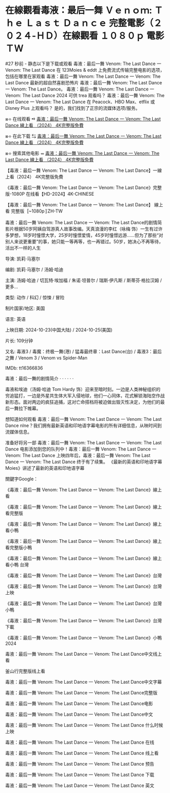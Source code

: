 # 在線觀看毒液：最后一舞 Ｖｅｎｏｍ: Ｔｈｅ Ｌａｓｔ Ｄａｎｃｅ 完整電影（２０２４-ＨＤ）在線觀看 １０８０ｐ 電影 ＴＷ
#27 秒前 - 静态以下是下载或观看 毒液：最后一舞 Venom: The Last Dance 一 Venom: The Last Dance 在 123Moies & eddt 上免费流式传输完整电影的选项，包括在哪里在家观看 毒液：最后一舞 Venom: The Last Dance 一 Venom: The Last Dance 最新的超自然喜剧恐怖片 毒液：最后一舞 Venom: The Last Dance 一 Venom: The Last Dance。 毒液：最后一舞 Venom: The Last Dance 一 Venom: The Last Dance 2024 可供 trea 观看吗？ 毒液：最后一舞 Venom: The Last Dance 一 Venom: The Last Dance 在 Peacock、HBO Max、etflix 或 Disney Plus 上观看吗？ 是的，我们找到了正宗的流媒体选项/服务。

⧆⟢ 在线观看 ➺ [毒液：最后一舞 Venom: The Last Dance 一 Venom: The Last Dance 線上看 （2024） 4K完整版免費](https://t.co/115FpG0SXP)

⧆⟢ 在此下载 ⇆ [毒液：最后一舞 Venom: The Last Dance 一 Venom: The Last Dance 線上看 （2024） 4K完整版免費](https://t.co/115FpG0SXP)

⧆⟢ 搜索其他电影 ⇴ [毒液：最后一舞 Venom: The Last Dance 一 Venom: The Last Dance 線上看 （2024） 4K完整版免費](https://t.co/115FpG0SXP)

【毒液：最后一舞 Venom: The Last Dance 一 Venom: The Last Dance】一線上看（2024） 4K完整版免費

《毒液：最后一舞 Venom: The Last Dance 一 Venom: The Last Dance》完整版-1080P 在线看【HD-2024】4K-CHINESE

【毒液：最后一舞 Venom: The Last Dance 一 Venom: The Last Dance】 線上看 完整版〚~1080p〛ZH-TW

毒液：最后一舞 Venom: The Last Dance 一 Venom: The Last Dance的剧情简影片根据50岁阿姨自驾游真人故事改编。天真浪漫的李红（咏梅 饰）一生有过许多梦想，18岁时憧憬大学，25岁时憧憬爱情，45岁时憧憬远游……但为了那些“对别人来说更重要”的事，她只能一等再等，也一再错过。50岁，她决心不再等待，活出不一样的人生

导演: 凯莉·马塞尔

编剧: 凯莉·马塞尔 / 汤姆·哈迪

主演: 汤姆·哈迪 / 切瓦特·埃加福 / 朱诺·坦普尔 / 瑞斯·伊凡斯 / 斯蒂芬·格拉汉姆 / 更多...

类型: 动作 / 科幻 / 惊悚 / 冒险

制片国家/地区: 美国

语言: 英语

上映日期: 2024-10-23(中国大陆) / 2024-10-25(美国)

片长: 109分钟

又名: 毒液3 / 毒魔：终极一舞(港) / 猛毒最终章：Last Dance(台) / 毒液3：最后之舞 / Venom 3 / Venom vs Spider-Man

IMDb: tt16366836

毒液：最后一舞的剧情简介 · · · · · ·

毒液和埃迪（汤姆·哈迪 Tom Hardy 饰）迎来至暗时刻。一边是人类神秘组织的穷追猛打，一边是外星共生体大军入侵地球，他们一心同体，花式解锁海陆空作战新形态。面对两边的疯狂追捕，这对亡命搭档将被迫做出毁灭性决定，为他们的最后一舞拉下帷幕。

想知道如何观看 毒液：最后一舞 Venom: The Last Dance 一 Venom: The Last Dance nlne？我们拥有最新英语和印地语字幕电影的所有详细信息，从映时间到流媒体信息。

准备好将另一部 毒液：最后一舞 Venom: The Last Dance 一 Venom: The Last Dance 电影添加到您的队列中！毒液：最后一舞 Venom: The Last Dance 一 Venom: The Last Dance 上映四年后，毒液：最后一舞 Venom: The Last Dance 一 Venom: The Last Dance 终于有了续集。 《最新的英语和印地语字幕 Moies》讲述了最新的英语和印地语字幕

關鍵字Google：

《毒液：最后一舞 Venom: The Last Dance 一 Venom: The Last Dance》線上看

《毒液：最后一舞 Venom: The Last Dance 一 Venom: The Last Dance》線上看完整版

《毒液：最后一舞 Venom: The Last Dance 一 Venom: The Last Dance》線上看小鴨

《毒液：最后一舞 Venom: The Last Dance 一 Venom: The Last Dance》線上看完整版小鴨

《毒液：最后一舞 Venom: The Last Dance 一 Venom: The Last Dance》線上看小鴨 台灣

《毒液：最后一舞 Venom: The Last Dance 一 Venom: The Last Dance》台灣

《毒液：最后一舞 Venom: The Last Dance 一 Venom: The Last Dance》台灣上映

《毒液：最后一舞 Venom: The Last Dance 一 Venom: The Last Dance》台灣小鴨

《毒液：最后一舞 Venom: The Last Dance 一 Venom: The Last Dance》台灣下載

《毒液：最后一舞 Venom: The Last Dance 一 Venom: The Last Dance》小鴨 2024

毒液：最后一舞 Venom: The Last Dance 一 Venom: The Last Dance中文线上看

釜山行完整版线上看

毒液：最后一舞 Venom: The Last Dance 一 Venom: The Last Dance中文字幕

毒液：最后一舞 Venom: The Last Dance 一 Venom: The Last Dance完整版

毒液：最后一舞 Venom: The Last Dance 一 Venom: The Last Dance电影

毒液：最后一舞 Venom: The Last Dance 一 Venom: The Last Dance中文

毒液：最后一舞 Venom: The Last Dance 一 Venom: The Last Dance 什么时候上映

毒液：最后一舞 Venom: The Last Dance 一 Venom: The Last Dance 在线

毒液：最后一舞 Venom: The Last Dance 一 Venom: The Last Dance 线上看

毒液：最后一舞 Venom: The Last Dance 一 Venom: The Last Dance 预告

毒液：最后一舞 Venom: The Last Dance 一 Venom: The Last Dance 下载

毒液：最后一舞 Venom: The Last Dance 一 Venom: The Last Dance 英文
